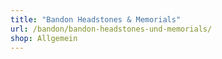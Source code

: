 ```yaml
---
title: "Bandon Headstones & Memorials"
url: /bandon/bandon-headstones-und-memorials/
shop: Allgemein
---
```

